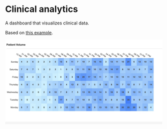 # Clinical analytics

A dashboard that visualizes clinical data.

Based on [this example](https://github.com/plotly/dash-sample-apps/tree/main/apps/dash-clinical-analytics).

![](screenshot.webp)